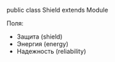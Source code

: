 public class Shield extends Module

Поля:
- Защита (shield)
- Энергия (energy)
- Надежность (reliability)